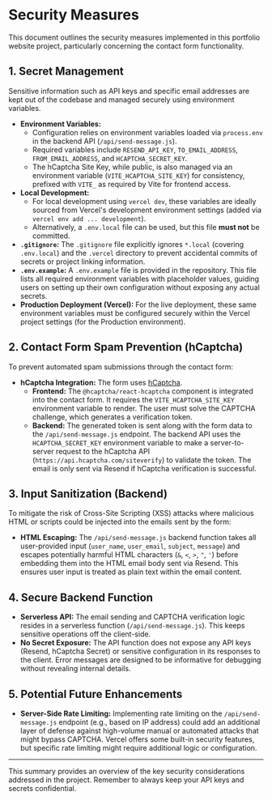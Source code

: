 # Security Measures

This document outlines the security measures implemented in this portfolio website project, particularly concerning the contact form functionality.

## 1. Secret Management

Sensitive information such as API keys and specific email addresses are kept out of the codebase and managed securely using environment variables.

*   **Environment Variables:**
    *   Configuration relies on environment variables loaded via `process.env` in the backend API (`/api/send-message.js`).
    *   Required variables include `RESEND_API_KEY`, `TO_EMAIL_ADDRESS`, `FROM_EMAIL_ADDRESS`, and `HCAPTCHA_SECRET_KEY`.
    *   The hCaptcha Site Key, while public, is also managed via an environment variable (`VITE_HCAPTCHA_SITE_KEY`) for consistency, prefixed with `VITE_` as required by Vite for frontend access.
*   **Local Development:**
    *   For local development using `vercel dev`, these variables are ideally sourced from Vercel's development environment settings (added via `vercel env add ... development`).
    *   Alternatively, a `.env.local` file can be used, but this file **must not** be committed.
*   **`.gitignore`:** The `.gitignore` file explicitly ignores `*.local` (covering `.env.local`) and the `.vercel` directory to prevent accidental commits of secrets or project linking information.
*   **`.env.example`:** A `.env.example` file is provided in the repository. This file lists all required environment variables with placeholder values, guiding users on setting up their own configuration without exposing any actual secrets.
*   **Production Deployment (Vercel):** For the live deployment, these same environment variables must be configured securely within the Vercel project settings (for the Production environment).

## 2. Contact Form Spam Prevention (hCaptcha)

To prevent automated spam submissions through the contact form:

*   **hCaptcha Integration:** The form uses [hCaptcha](https://hcaptcha.com/).
    *   **Frontend:** The `@hcaptcha/react-hcaptcha` component is integrated into the contact form. It requires the `VITE_HCAPTCHA_SITE_KEY` environment variable to render. The user must solve the CAPTCHA challenge, which generates a verification token.
    *   **Backend:** The generated token is sent along with the form data to the `/api/send-message.js` endpoint. The backend API uses the `HCAPTCHA_SECRET_KEY` environment variable to make a server-to-server request to the hCaptcha API (`https://api.hcaptcha.com/siteverify`) to validate the token. The email is only sent via Resend if hCaptcha verification is successful.

## 3. Input Sanitization (Backend)

To mitigate the risk of Cross-Site Scripting (XSS) attacks where malicious HTML or scripts could be injected into the emails sent by the form:

*   **HTML Escaping:** The `/api/send-message.js` backend function takes all user-provided input (`user_name`, `user_email`, `subject`, `message`) and escapes potentially harmful HTML characters (`&`, `<`, `>`, `"`, `'`) before embedding them into the HTML email body sent via Resend. This ensures user input is treated as plain text within the email content.

## 4. Secure Backend Function

*   **Serverless API:** The email sending and CAPTCHA verification logic resides in a serverless function (`/api/send-message.js`). This keeps sensitive operations off the client-side.
*   **No Secret Exposure:** The API function does not expose any API keys (Resend, hCaptcha Secret) or sensitive configuration in its responses to the client. Error messages are designed to be informative for debugging without revealing internal details.

## 5. Potential Future Enhancements

*   **Server-Side Rate Limiting:** Implementing rate limiting on the `/api/send-message.js` endpoint (e.g., based on IP address) could add an additional layer of defense against high-volume manual or automated attacks that might bypass CAPTCHA. Vercel offers some built-in security features, but specific rate limiting might require additional logic or configuration.

---

This summary provides an overview of the key security considerations addressed in the project. Remember to always keep your API keys and secrets confidential. 